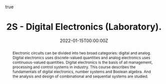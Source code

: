 ---
title: "2S - Digital Electronics (Laboratory)."
event: Academic Theme Conference
event_url: 

location: Escuela Superior de Ciencias Experimentales y Tecnología - ESCET URJC
address:
  street: Calle Tulipán, 0
  city: Móstoles
  region: Madrid
  postcode: '28933'
  country: Spain

summary: Bachelors Degree in Industrial Technology Engineering.
abstract: "Electronic circuits can be divided into two broad categories: digital and analog. Digital electronics uses discrete-valued quantities and analog electronics uses continuous-valued quantities. Digital electronics is the basis of all management, processing and control systems in industry. This course describes the fundamentals of digital electronics, number systems and Boolean algebra.  And the analysis and design of combinational and sequential systems are studied."

# Talk start and end times.
#   End time can optionally be hidden by prefixing the line with `#`.
date: "2022-01-15T00:00:00Z"
date_end: "2022-07-18T00:00:00Z"
all_day: true

# Schedule page publish date (NOT talk date).
publishDate: "2022-01-01T00:00:00Z"

authors: [Rubén Nieto]
tags: [Microcontroller and microprocessors]

# Is this a featured talk? (true/false)
featured: false

image:
  caption: 'Image credit: [**Unsplash**](https://unsplash.com/photos/bzdhc5b3Bxs)'
  focal_point: Right

links:
- icon: twitter
  icon_pack: fab
  name: Follow
  url: https://twitter.com/rubennc91
url_code: ""
url_pdf: ""
url_slides: ""
url_video: ""

# Markdown Slides (optional).
#   Associate this talk with Markdown slides.
#   Simply enter your slide deck's filename without extension.
#   E.g. `slides = "example-slides"` references `content/slides/example-slides.md`.
#   Otherwise, set `slides = ""`.
slides: example

# Projects (optional).
#   Associate this post with one or more of your projects.
#   Simply enter your project's folder or file name without extension.
#   E.g. `projects = ["internal-project"]` references `content/project/deep-learning/index.md`.
#   Otherwise, set `projects = []`.
#projects:
#- internal-project

# Enable math on this page?
math: true
---